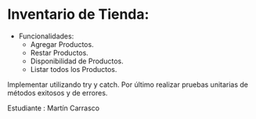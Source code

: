 # Inventario de Tienda:

- Funcionalidades:
    - Agregar Productos.
    - Restar Productos.
    - Disponibilidad de Productos.
    - Listar todos los Productos.

Implementar utilizando try y catch. Por último realizar pruebas unitarias de métodos exitosos y de errores.

Estudiante : Martín Carrasco
